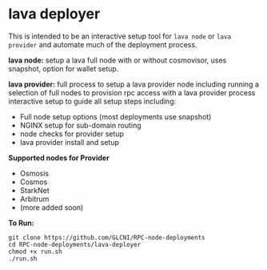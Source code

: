 # lava deployer

This is intended to be an interactive setup tool for `lava node` or `lava provider` and automate much of the deployment process.

**lava node:** setup a lava full node with or without cosmovisor, uses snapshot, option for wallet setup.

**lava provider:** full process to setup a lava provider node including running a selection of full nodes to provision rpc access with a lava provider process
interactive setup to guide all setup steps including:
- Full node setup options (most deployments use snapshot) 
- NGINX setup for sub-domain routing
- node checks for provider setup
- lava provider install and setup

**Supported nodes for Provider**
- Osmosis
- Cosmos
- StarkNet
- Arbitrum
- (more added soon)

**To Run:**
```
git clone https://github.com/GLCNI/RPC-node-deployments
cd RPC-node-deployments/lava-deployer
chmod +x run.sh
./run.sh
```
